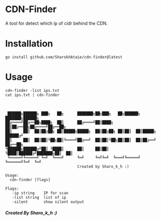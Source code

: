 # CDN-Finder
A tool for detect which ip of cidr behind the CDN.


# Installation

```
go install github.com/SharokhAtaie/cdn-finder@latest
```


# Usage

```
cdn-finder -list ips.txt
cat ips.txt | cdn-finder
```
<br>


```
 ██████╗██████╗ ███╗   ██╗      ███████╗██╗███╗   ██╗██████╗ ███████╗██████╗
██╔════╝██╔══██╗████╗  ██║      ██╔════╝██║████╗  ██║██╔══██╗██╔════╝██╔══██╗
██║     ██║  ██║██╔██╗ ██║█████╗█████╗  ██║██╔██╗ ██║██║  ██║█████╗  ██████╔╝
██║     ██║  ██║██║╚██╗██║╚════╝██╔══╝  ██║██║╚██╗██║██║  ██║██╔══╝  ██╔══██╗
╚██████╗██████╔╝██║ ╚████║      ██║     ██║██║ ╚████║██████╔╝███████╗██║  ██║
 ╚═════╝╚═════╝ ╚═╝  ╚═══╝      ╚═╝     ╚═╝╚═╝  ╚═══╝╚═════╝ ╚══════╝╚═╝  ╚═╝
                                Created by Sharo_k_h :)

Usage:
  cdn-finder [flags]

Flags:
   -ip string    IP for scan
   -list string  list of ip
   -silent       show silent output

```


##### Created By Sharo_k_h :)
